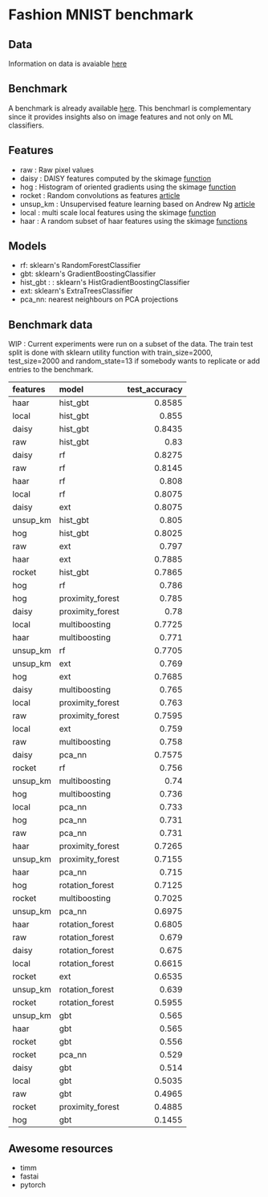 # Fashion MNIST benchmark

## Data

Information on data is avaiable [here](https://github.com/zalandoresearch/fashion-mnist)

## Benchmark

A benchmark is already available [here](http://fashion-mnist.s3-website.eu-central-1.amazonaws.com/). This benchmarl is complementary since it provides insights also on image features and not only on ML classifiers. 

## Features

- raw : Raw pixel values
- daisy : DAISY features computed by the skimage [function](https://scikit-image.org/docs/dev/api/skimage.feature.html#skimage.feature.daisy)
- hog : Histogram of oriented gradients using the skimage [function](https://scikit-image.org/docs/dev/api/skimage.feature.html#skimage.feature.hog) 
- rocket : Random convolutions as features [article](https://arxiv.org/pdf/1910.13051.pdf)
- unsup_km : Unsupervised feature learning based on Andrew Ng [article](http://proceedings.mlr.press/v15/coates11a/coates11a.pdf)
- local : multi scale local features using the skimage [function](https://scikit-image.org/docs/dev/api/skimage.feature.html#skimage.feature.multiscale_basic_features)
- haar : A random subset of haar features using the skimage [functions](https://scikit-image.org/docs/dev/auto_examples/applications/plot_haar_extraction_selection_classification.html#sphx-glr-auto-examples-applications-plot-haar-extraction-selection-classification-py)
    
## Models

- rf: sklearn's RandomForestClassifier
- gbt: sklearn's GradientBoostingClassifier
- hist_gbt : : sklearn's HistGradientBoostingClassifier
- ext: sklearn's ExtraTreesClassifier
- pca_nn: nearest neighbours on PCA projections 

## Benchmark data

WIP : Current experiments were run on a subset of the data. The train test split is done with sklearn utility function with train_size=2000, test_size=2000 and random_state=13 if somebody wants to replicate or add entries to the benchmark.

| features   | model            |   test_accuracy |
|:-----------|:-----------------|----------------:|
| haar       | hist_gbt         |          0.8585 |
| local      | hist_gbt         |          0.855  |
| daisy      | hist_gbt         |          0.8435 |
| raw        | hist_gbt         |          0.83   |
| daisy      | rf               |          0.8275 |
| raw        | rf               |          0.8145 |
| haar       | rf               |          0.808  |
| local      | rf               |          0.8075 |
| daisy      | ext              |          0.8075 |
| unsup_km   | hist_gbt         |          0.805  |
| hog        | hist_gbt         |          0.8025 |
| raw        | ext              |          0.797  |
| haar       | ext              |          0.7885 |
| rocket     | hist_gbt         |          0.7865 |
| hog        | rf               |          0.786  |
| hog        | proximity_forest |          0.785  |
| daisy      | proximity_forest |          0.78   |
| local      | multiboosting    |          0.7725 |
| haar       | multiboosting    |          0.771  |
| unsup_km   | rf               |          0.7705 |
| unsup_km   | ext              |          0.769  |
| hog        | ext              |          0.7685 |
| daisy      | multiboosting    |          0.765  |
| local      | proximity_forest |          0.763  |
| raw        | proximity_forest |          0.7595 |
| local      | ext              |          0.759  |
| raw        | multiboosting    |          0.758  |
| daisy      | pca_nn           |          0.7575 |
| rocket     | rf               |          0.756  |
| unsup_km   | multiboosting    |          0.74   |
| hog        | multiboosting    |          0.736  |
| local      | pca_nn           |          0.733  |
| hog        | pca_nn           |          0.731  |
| raw        | pca_nn           |          0.731  |
| haar       | proximity_forest |          0.7265 |
| unsup_km   | proximity_forest |          0.7155 |
| haar       | pca_nn           |          0.715  |
| hog        | rotation_forest  |          0.7125 |
| rocket     | multiboosting    |          0.7025 |
| unsup_km   | pca_nn           |          0.6975 |
| haar       | rotation_forest  |          0.6805 |
| raw        | rotation_forest  |          0.679  |
| daisy      | rotation_forest  |          0.675  |
| local      | rotation_forest  |          0.6615 |
| rocket     | ext              |          0.6535 |
| unsup_km   | rotation_forest  |          0.639  |
| rocket     | rotation_forest  |          0.5955 |
| unsup_km   | gbt              |          0.565  |
| haar       | gbt              |          0.565  |
| rocket     | gbt              |          0.556  |
| rocket     | pca_nn           |          0.529  |
| daisy      | gbt              |          0.514  |
| local      | gbt              |          0.5035 |
| raw        | gbt              |          0.4965 |
| rocket     | proximity_forest |          0.4885 |
| hog        | gbt              |          0.1455 |

## Awesome resources

- timm
- fastai
- pytorch